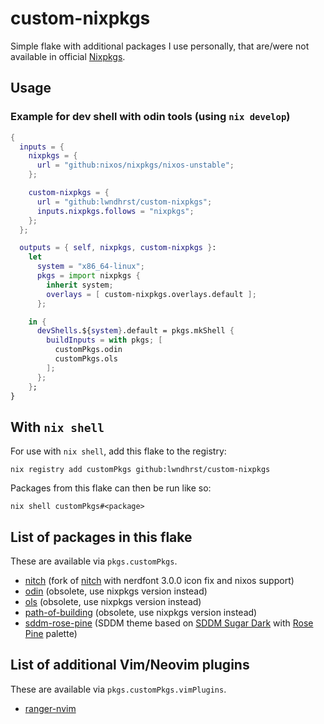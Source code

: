 # custom-nixpkgs

Simple flake with additional packages I use personally, that are/were not available in official [Nixpkgs](https://github.com/NixOS/nixpkgs).



## Usage

### Example for dev shell with odin tools (using `nix develop`)

```nix 
{
  inputs = {
    nixpkgs = {
      url = "github:nixos/nixpkgs/nixos-unstable";
    };

    custom-nixpkgs = {
      url = "github:lwndhrst/custom-nixpkgs";
      inputs.nixpkgs.follows = "nixpkgs";
    };
  };

  outputs = { self, nixpkgs, custom-nixpkgs }:
    let 
      system = "x86_64-linux";
      pkgs = import nixpkgs {
        inherit system;
        overlays = [ custom-nixpkgs.overlays.default ];
      };

    in {
      devShells.${system}.default = pkgs.mkShell {
        buildInputs = with pkgs; [
          customPkgs.odin
          customPkgs.ols
        ];
      };
    };
}
```



## With `nix shell`

For use with `nix shell`, add this flake to the registry:

```
nix registry add customPkgs github:lwndhrst/custom-nixpkgs
```

Packages from this flake can then be run like so:

```
nix shell customPkgs#<package>
```



## List of packages in this flake

These are available via `pkgs.customPkgs`.

- [nitch](https://github.com/lwndhrst/nitch) (fork of [nitch](https://github.com/ssleert/nitch) with nerdfont 3.0.0 icon fix and nixos support)
- [odin](https://github.com/odin-lang/Odin) (obsolete, use nixpkgs version instead)
- [ols](https://github.com/DanielGavin/ols) (obsolete, use nixpkgs version instead)
- [path-of-building](https://github.com/PathOfBuildingCommunity/PathOfBuilding) (obsolete, use nixpkgs version instead)
- [sddm-rose-pine](https://github.com/lwndhrst/sddm-rose-pine) (SDDM theme based on [SDDM Sugar Dark](https://github.com/MarianArlt/sddm-sugar-dark) with [Rose Pine](https://rosepinetheme.com/) palette)



## List of additional Vim/Neovim plugins

These are available via `pkgs.customPkgs.vimPlugins`.

- [ranger-nvim](https://github.com/kelly-lin/ranger.nvim)
